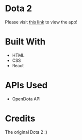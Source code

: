 # Dota 2

Please visit [this link](https://dota2-db.netlify.app) to view the app!

# Built With

- HTML
- CSS
- React

# APIs Used

- OpenDota API

# Credits

The original Dota 2 :)
